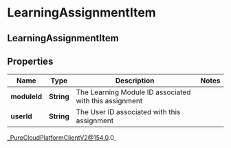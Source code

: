 # LearningAssignmentItem

## LearningAssignmentItem

## Properties

|Name | Type | Description | Notes|
|------------ | ------------- | ------------- | -------------|
| **moduleId** | **String** | The Learning Module ID associated with this assignment | |
| **userId** | **String** | The User ID associated with this assignment | |



_PureCloudPlatformClientV2@154.0.0_

